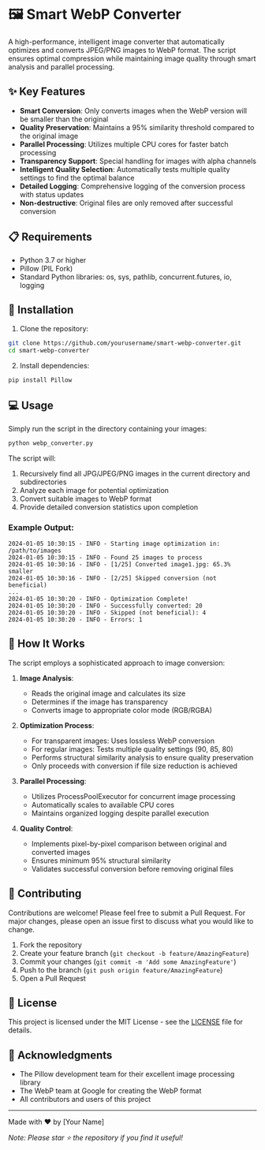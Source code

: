 # 🖼️ Smart WebP Converter


A high-performance, intelligent image converter that automatically optimizes and converts JPEG/PNG images to WebP format. The script ensures optimal compression while maintaining image quality through smart analysis and parallel processing.

## ✨ Key Features

- **Smart Conversion**: Only converts images when the WebP version will be smaller than the original
- **Quality Preservation**: Maintains a 95% similarity threshold compared to the original image
- **Parallel Processing**: Utilizes multiple CPU cores for faster batch processing
- **Transparency Support**: Special handling for images with alpha channels
- **Intelligent Quality Selection**: Automatically tests multiple quality settings to find the optimal balance
- **Detailed Logging**: Comprehensive logging of the conversion process with status updates
- **Non-destructive**: Original files are only removed after successful conversion

## 📋 Requirements

- Python 3.7 or higher
- Pillow (PIL Fork)
- Standard Python libraries: os, sys, pathlib, concurrent.futures, io, logging

## 🚀 Installation

1. Clone the repository:
```bash
git clone https://github.com/yourusername/smart-webp-converter.git
cd smart-webp-converter
```

2. Install dependencies:
```bash
pip install Pillow
```

## 💻 Usage

Simply run the script in the directory containing your images:

```bash
python webp_converter.py
```

The script will:
1. Recursively find all JPG/JPEG/PNG images in the current directory and subdirectories
2. Analyze each image for potential optimization
3. Convert suitable images to WebP format
4. Provide detailed conversion statistics upon completion

### Example Output:
```
2024-01-05 10:30:15 - INFO - Starting image optimization in: /path/to/images
2024-01-05 10:30:15 - INFO - Found 25 images to process
2024-01-05 10:30:16 - INFO - [1/25] Converted image1.jpg: 65.3% smaller
2024-01-05 10:30:16 - INFO - [2/25] Skipped conversion (not beneficial)
...
2024-01-05 10:30:20 - INFO - Optimization Complete!
2024-01-05 10:30:20 - INFO - Successfully converted: 20
2024-01-05 10:30:20 - INFO - Skipped (not beneficial): 4
2024-01-05 10:30:20 - INFO - Errors: 1
```

## 🔧 How It Works

The script employs a sophisticated approach to image conversion:

1. **Image Analysis**:
   - Reads the original image and calculates its size
   - Determines if the image has transparency
   - Converts image to appropriate color mode (RGB/RGBA)

2. **Optimization Process**:
   - For transparent images: Uses lossless WebP conversion
   - For regular images: Tests multiple quality settings (90, 85, 80)
   - Performs structural similarity analysis to ensure quality preservation
   - Only proceeds with conversion if file size reduction is achieved

3. **Parallel Processing**:
   - Utilizes ProcessPoolExecutor for concurrent image processing
   - Automatically scales to available CPU cores
   - Maintains organized logging despite parallel execution

4. **Quality Control**:
   - Implements pixel-by-pixel comparison between original and converted images
   - Ensures minimum 95% structural similarity
   - Validates successful conversion before removing original files

## 🤝 Contributing

Contributions are welcome! Please feel free to submit a Pull Request. For major changes, please open an issue first to discuss what you would like to change.

1. Fork the repository
2. Create your feature branch (`git checkout -b feature/AmazingFeature`)
3. Commit your changes (`git commit -m 'Add some AmazingFeature'`)
4. Push to the branch (`git push origin feature/AmazingFeature`)
5. Open a Pull Request

## 📝 License

This project is licensed under the MIT License - see the [LICENSE](LICENSE) file for details.

## 🙏 Acknowledgments

- The Pillow development team for their excellent image processing library
- The WebP team at Google for creating the WebP format
- All contributors and users of this project

---

Made with ❤️ by [Your Name]

*Note: Please star ⭐ the repository if you find it useful!*
